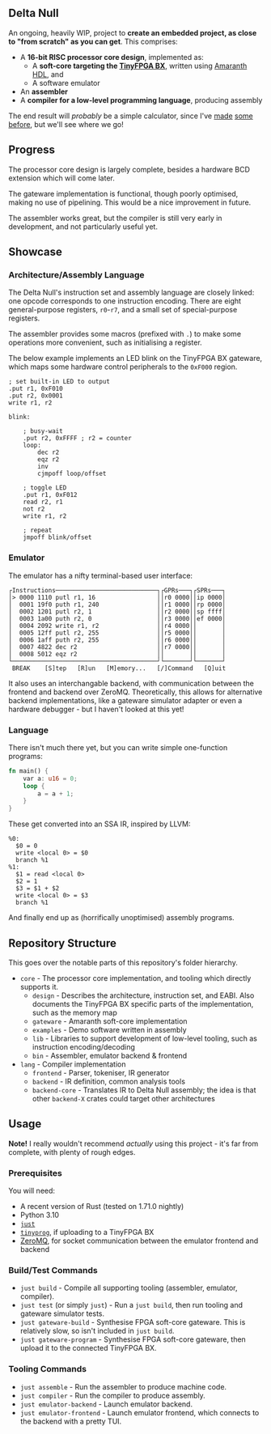 ## Delta Null

An ongoing, heavily WIP, project to
**create an embedded project, as close to "from scratch" as you can get**.
This comprises:

- A **16-bit RISC processor core design**, implemented as:
  - A **soft-core targeting the [TinyFPGA BX](https://tinyfpga.com/)**, written using [Amaranth HDL](https://github.com/amaranth-lang/amaranth), and
  - A software emulator
- An **assembler**
- A **compiler for a low-level programming language**, producing assembly

The end result will _probably_ be a simple calculator, since I've
[made](https://github.com/AaronC81/delta-m0)
[some](https://github.com/AaronC81/delta-pico)
[before](https://github.com/AaronC81/delta-radix),
but we'll see where we go!

## Progress

The processor core design is largely complete, besides a hardware BCD extension which will come
later.

The gateware implementation is functional, though poorly optimised, making no use of pipelining.
This would be a nice improvement in future.

The assembler works great, but the compiler is still very early in development, and not particularly
useful yet.

## Showcase

### Architecture/Assembly Language

The Delta Null's instruction set and assembly language are closely linked: one opcode corresponds to
one instruction encoding. There are eight general-purpose registers, `r0`-`r7`, and a small set of
special-purpose registers.

The assembler provides some macros (prefixed with `.`) to make some operations more convenient, such
as initialising a register.

The below example implements an LED blink on the TinyFPGA BX gateware, which maps some hardware
control peripherals to the `0xF000` region.

```
; set built-in LED to output
.put r1, 0xF010
.put r2, 0x0001
write r1, r2

blink:

    ; busy-wait
    .put r2, 0xFFFF ; r2 = counter
    loop:
        dec r2
        eqz r2
        inv
        cjmpoff loop/offset

    ; toggle LED
    .put r1, 0xF012
    read r2, r1
    not r2
    write r1, r2

    ; repeat
    jmpoff blink/offset
```

### Emulator

The emulator has a nifty terminal-based user interface:

```
┌Instructions────────────────────────────┐┌GPRs───┐┌SPRs───┐
│> 0000 1110 putl r1, 16                 ││r0 0000││ip 0000│
│  0001 19f0 puth r1, 240                ││r1 0000││rp 0000│
│  0002 1201 putl r2, 1                  ││r2 0000││sp ffff│
│  0003 1a00 puth r2, 0                  ││r3 0000││ef 0000│
│  0004 2092 write r1, r2                ││r4 0000││       │
│  0005 12ff putl r2, 255                ││r5 0000││       │
│  0006 1aff puth r2, 255                ││r6 0000││       │
│  0007 4822 dec r2                      ││r7 0000││       │
│  0008 5012 eqz r2                      ││       ││       │
└────────────────────────────────────────┘└───────┘└───────┘
 BREAK    [S]tep   [R]un   [M]emory...   [/]Command   [Q]uit
```

It also uses an interchangable backend, with communication between the frontend and backend over
ZeroMQ. Theoretically, this allows for alternative backend implementations, like a gateware
simulator adapter or even a hardware debugger - but I haven't looked at this yet!

### Language

There isn't much there yet, but you can write simple one-function programs:

```rust
fn main() {
    var a: u16 = 0;
    loop {
        a = a + 1;
    }
}
```

These get converted into an SSA IR, inspired by LLVM:

```
%0:
  $0 = 0
  write <local 0> = $0
  branch %1
%1:
  $1 = read <local 0>
  $2 = 1
  $3 = $1 + $2
  write <local 0> = $3
  branch %1
```

And finally end up as (horrifically unoptimised) assembly programs.

## Repository Structure

This goes over the notable parts of this repository's folder hierarchy.

- `core` - The processor core implementation, and tooling which directly supports it.
  - `design` - Describes the architecture, instruction set, and EABI. Also documents the TinyFPGA BX
    specific parts of the implementation, such as the memory map
  - `gateware` - Amaranth soft-core implementation
  - `examples` - Demo software written in assembly
  - `lib` - Libraries to support development of low-level tooling, such as instruction
    encoding/decoding
  - `bin` - Assembler, emulator backend & frontend
- `lang` - Compiler implementation
  - `frontend` - Parser, tokeniser, IR generator
  - `backend` - IR definition, common analysis tools
  - `backend-core` - Translates IR to Delta Null assembly; the idea is that other `backend-X` crates
    could target other architectures

## Usage

**Note!** I really wouldn't recommend _actually_ using this project - it's far from complete, with
plenty of rough edges.

### Prerequisites

You will need:

- A recent version of Rust (tested on 1.71.0 nightly)
- Python 3.10
- [`just`](https://github.com/casey/just)
- [`tinyprog`](https://pypi.org/project/tinyprog/), if uploading to a TinyFPGA BX
- [ZeroMQ](https://zeromq.org/download/), for socket communication between the emulator frontend and
  backend

### Build/Test Commands

- `just build` - Compile all supporting tooling (assembler, emulator, compiler).
- `just test` (or simply `just`) - Run a `just build`, then run tooling and gateware simulator
  tests.
- `just gateware-build` - Synthesise FPGA soft-core gateware. This is relatively slow, so isn't
  included in `just build`.
- `just gateware-program` - Synthesise FPGA soft-core gateware, then upload it to the connected
  TinyFPGA BX.

### Tooling Commands

- `just assemble` - Run the assembler to produce machine code.
- `just compiler` - Run the compiler to produce assembly.
- `just emulator-backend` - Launch emulator backend.
- `just emulator-frontend` - Launch emulator frontend, which connects to the backend with a pretty
  TUI.
